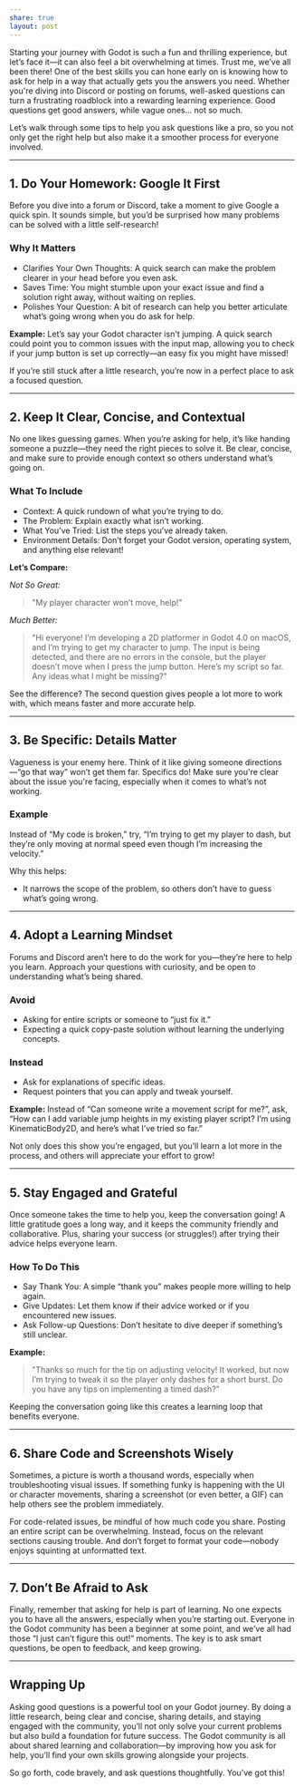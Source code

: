 ```yaml
---
share: true
layout: post
---
```


Starting your journey with Godot is such a fun and thrilling experience, but let’s face it—it can also feel a bit overwhelming at times. Trust me, we’ve all been there! One of the best skills you can hone early on is knowing how to ask for help in a way that actually gets you the answers you need. Whether you're diving into Discord or posting on forums, well-asked questions can turn a frustrating roadblock into a rewarding learning experience. Good questions get good answers, while vague ones... not so much.

Let’s walk through some tips to help you ask questions like a pro, so you not only get the right help but also make it a smoother process for everyone involved.

---

## 1. Do Your Homework: Google It First

Before you dive into a forum or Discord, take a moment to give Google a quick spin. It sounds simple, but you’d be surprised how many problems can be solved with a little self-research!

### Why It Matters
- Clarifies Your Own Thoughts: A quick search can make the problem clearer in your head before you even ask.
- Saves Time: You might stumble upon your exact issue and find a solution right away, without waiting on replies.
- Polishes Your Question: A bit of research can help you better articulate what’s going wrong when you do ask for help.

**Example:**
Let’s say your Godot character isn't jumping. A quick search could point you to common issues with the input map, allowing you to check if your jump button is set up correctly—an easy fix you might have missed!

If you’re still stuck after a little research, you’re now in a perfect place to ask a focused question.

---

## 2. Keep It Clear, Concise, and Contextual

No one likes guessing games. When you’re asking for help, it’s like handing someone a puzzle—they need the right pieces to solve it. Be clear, concise, and make sure to provide enough context so others understand what’s going on.

### What To Include
- Context: A quick rundown of what you’re trying to do.
- The Problem: Explain exactly what isn’t working.
- What You’ve Tried: List the steps you’ve already taken.
- Environment Details: Don’t forget your Godot version, operating system, and anything else relevant!

**Let’s Compare:**

*Not So Great:*
> "My player character won’t move, help!"

*Much Better:*
> "Hi everyone! I’m developing a 2D platformer in Godot 4.0 on macOS, and I’m trying to get my character to jump. The input is being detected, and there are no errors in the console, but the player doesn’t move when I press the jump button. Here’s my script so far. Any ideas what I might be missing?"

See the difference? The second question gives people a lot more to work with, which means faster and more accurate help.

---

## 3. Be Specific: Details Matter

Vagueness is your enemy here. Think of it like giving someone directions—“go that way” won’t get them far. Specifics do! Make sure you're clear about the issue you're facing, especially when it comes to what’s not working.

### Example
Instead of “My code is broken,” try, “I’m trying to get my player to dash, but they’re only moving at normal speed even though I’m increasing the velocity.”

Why this helps:
- It narrows the scope of the problem, so others don’t have to guess what’s going wrong.

---

## 4. Adopt a Learning Mindset

Forums and Discord aren’t here to do the work for you—they’re here to help you learn. Approach your questions with curiosity, and be open to understanding what’s being shared.

### Avoid
- Asking for entire scripts or someone to “just fix it.”
- Expecting a quick copy-paste solution without learning the underlying concepts.

### Instead
- Ask for explanations of specific ideas.
- Request pointers that you can apply and tweak yourself.

**Example:**
Instead of “Can someone write a movement script for me?”, ask, “How can I add variable jump heights in my existing player script? I’m using KinematicBody2D, and here’s what I’ve tried so far.”

Not only does this show you’re engaged, but you’ll learn a lot more in the process, and others will appreciate your effort to grow!

---

## 5. Stay Engaged and Grateful

Once someone takes the time to help you, keep the conversation going! A little gratitude goes a long way, and it keeps the community friendly and collaborative. Plus, sharing your success (or struggles!) after trying their advice helps everyone learn.

### How To Do This
- Say Thank You: A simple “thank you” makes people more willing to help again.
- Give Updates: Let them know if their advice worked or if you encountered new issues.
- Ask Follow-up Questions: Don’t hesitate to dive deeper if something’s still unclear.

**Example:**
> "Thanks so much for the tip on adjusting velocity! It worked, but now I’m trying to tweak it so the player only dashes for a short burst. Do you have any tips on implementing a timed dash?"

Keeping the conversation going like this creates a learning loop that benefits everyone.

---

## 6. Share Code and Screenshots Wisely

Sometimes, a picture is worth a thousand words, especially when troubleshooting visual issues. If something funky is happening with the UI or character movements, sharing a screenshot (or even better, a GIF) can help others see the problem immediately.

For code-related issues, be mindful of how much code you share. Posting an entire script can be overwhelming. Instead, focus on the relevant sections causing trouble. And don’t forget to format your code—nobody enjoys squinting at unformatted text.

---

## 7. Don’t Be Afraid to Ask

Finally, remember that asking for help is part of learning. No one expects you to have all the answers, especially when you’re starting out. Everyone in the Godot community has been a beginner at some point, and we’ve all had those “I just can’t figure this out!” moments. The key is to ask smart questions, be open to feedback, and keep growing.

---

## Wrapping Up

Asking good questions is a powerful tool on your Godot journey. By doing a little research, being clear and concise, sharing details, and staying engaged with the community, you’ll not only solve your current problems but also build a foundation for future success. The Godot community is all about shared learning and collaboration—by improving how you ask for help, you’ll find your own skills growing alongside your projects.

So go forth, code bravely, and ask questions thoughtfully. You’ve got this!
